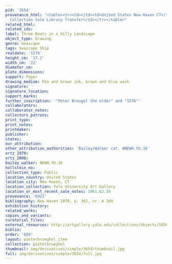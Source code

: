 ```yaml
---
pid: '3654'
provenance_html: "<table><tr><td></td><td>United States New Haven CT</td><td>Egmont
  Collection Yale Library Transfer</td></tr></table>"
related_html: 
related_ids: 
label: Three Boats in a Hilly Landscape
object_type: Drawing
genre: Seascape
tags: Seascape Ship
realdate: '1576'
height_cm: '17.2'
width_cm: '22'
diameter_cm: 
plate_dimensions: 
support: Paper
drawing_medium: Pen and brown ink, brown and blue wash
signature: 
signature_location: 
support_marks: 
further_inscription: '"Peter Breugel the elder" and "1576"'
collaborators: 
collaborator_notes: 
collectors_patrons: 
print_type: 
print_notes: 
printmaker: 
publisher: 
states: 
our_attribution: 
other_attribution_authorities: 'Bailey/Walker cat. #NEWH.YU.16'
ertz_1979: 
ertz_2008: 
bailey_walker: NEWH.YU.16
hollstein_no: 
collection_type: Public
location_country: United States
location_city: New Haven, CT
location_collection: Yale University Art Gallery
location_or_most_recent_sale_notes: 1961.62.29
provenance: '6923'
bibliography: New Haven 1970, p. 362, nr. A 269
exhibition_history: 
related_works: 
copies_and_variants: 
curatorial_files: 
external_resources: http://artgallery.yale.edu/collections/objects/58565
biblio: 
order: '689'
layout: pieterbrueghel_item
collection: pieterbrueghel
thumbnail: img/derivatives/simple/3654/thumbnail.jpg
full: img/derivatives/simple/3654/full.jpg
---
```


